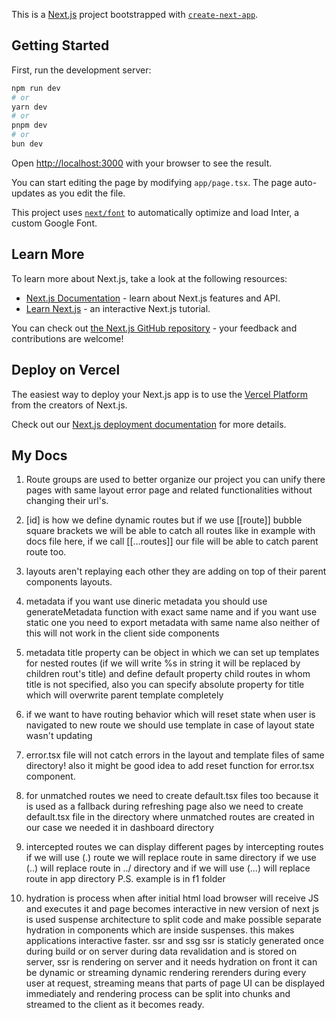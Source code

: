 This is a [Next.js](https://nextjs.org/) project bootstrapped with [`create-next-app`](https://github.com/vercel/next.js/tree/canary/packages/create-next-app).

## Getting Started

First, run the development server:

```bash
npm run dev
# or
yarn dev
# or
pnpm dev
# or
bun dev
```

Open [http://localhost:3000](http://localhost:3000) with your browser to see the result.

You can start editing the page by modifying `app/page.tsx`. The page auto-updates as you edit the file.

This project uses [`next/font`](https://nextjs.org/docs/basic-features/font-optimization) to automatically optimize and load Inter, a custom Google Font.

## Learn More

To learn more about Next.js, take a look at the following resources:

- [Next.js Documentation](https://nextjs.org/docs) - learn about Next.js features and API.
- [Learn Next.js](https://nextjs.org/learn) - an interactive Next.js tutorial.

You can check out [the Next.js GitHub repository](https://github.com/vercel/next.js/) - your feedback and contributions are welcome!

## Deploy on Vercel

The easiest way to deploy your Next.js app is to use the [Vercel Platform](https://vercel.com/new?utm_medium=default-template&filter=next.js&utm_source=create-next-app&utm_campaign=create-next-app-readme) from the creators of Next.js.

Check out our [Next.js deployment documentation](https://nextjs.org/docs/deployment) for more details.

## My Docs

1. Route groups are used to better organize our project you can unify there pages with same layout error page and related functionalities without changing their url's.
2. [id] is how we define dynamic routes but if we use [[route]] bubble square brackets we will be able to catch all routes like in example with docs file here, if we call [[...routes]] our file will be able to catch parent route too.
3. layouts aren't replaying each other they are adding on top of their parent components layouts.
4. metadata if you want use dineric metadata you should use generateMetadata function with exact same name and if you want use static one you need to export metadata with same name
   also neither of this will not work in the client side components
5. metadata title property can be object in which we can set up templates for nested routes (if we will write %s in string it will be replaced by children rout's title) and define default property child routes in whom title is not specified, also you can specify absolute property for title which will overwrite parent template completely
6. if we want to have routing behavior which will reset state when user is navigated to new route we should use template in case of layout state wasn't updating
7. error.tsx file will not catch errors in the layout and template files of same directory! also it might be good idea to add reset function for error.tsx component.

8. for unmatched routes we need to create default.tsx files too because it is used as a fallback during refreshing page also we need to create default.tsx file in the directory where unmatched routes are created in our case we needed it in dashboard directory

9. intercepted routes we can display different pages by intercepting routes if we will use (.) route we will replace route in same directory if we use (..) will replace route in ../ directory and if we will use (...) will replace route in app directory P.S. example is in f1 folder
10. hydration is process when after initial html load browser will receive JS and executes it and page becomes interactive in new version of next js is used suspense architecture to split code and make possible separate hydration in components which are inside suspenses. this makes applications interactive faster. ssr and ssg ssr is staticly generated once during build or on server during data revalidation and is stored on server, ssr is rendering on server and it needs hydration on front it can be dynamic or streaming dynamic rendering rerenders during every user at request, streaming means that parts of page UI can be displayed immediately and rendering process can be split into chunks and streamed to the client as it becomes ready.